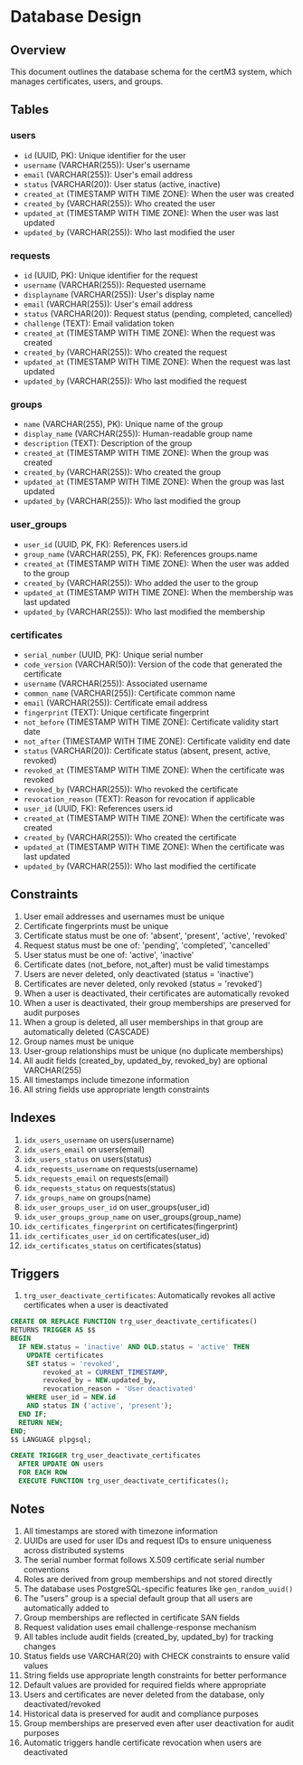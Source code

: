 # Database Design

## Overview
This document outlines the database schema for the certM3 system, which manages certificates, users, and groups.

## Tables

### users
- `id` (UUID, PK): Unique identifier for the user
- `username` (VARCHAR(255)): User's username
- `email` (VARCHAR(255)): User's email address
- `status` (VARCHAR(20)): User status (active, inactive)
- `created_at` (TIMESTAMP WITH TIME ZONE): When the user was created
- `created_by` (VARCHAR(255)): Who created the user
- `updated_at` (TIMESTAMP WITH TIME ZONE): When the user was last updated
- `updated_by` (VARCHAR(255)): Who last modified the user

### requests
- `id` (UUID, PK): Unique identifier for the request
- `username` (VARCHAR(255)): Requested username
- `displayname` (VARCHAR(255)): User's display name
- `email` (VARCHAR(255)): User's email address
- `status` (VARCHAR(20)): Request status (pending, completed, cancelled)
- `challenge` (TEXT): Email validation token
- `created_at` (TIMESTAMP WITH TIME ZONE): When the request was created
- `created_by` (VARCHAR(255)): Who created the request
- `updated_at` (TIMESTAMP WITH TIME ZONE): When the request was last updated
- `updated_by` (VARCHAR(255)): Who last modified the request

### groups
- `name` (VARCHAR(255), PK): Unique name of the group
- `display_name` (VARCHAR(255)): Human-readable group name
- `description` (TEXT): Description of the group
- `created_at` (TIMESTAMP WITH TIME ZONE): When the group was created
- `created_by` (VARCHAR(255)): Who created the group
- `updated_at` (TIMESTAMP WITH TIME ZONE): When the group was last updated
- `updated_by` (VARCHAR(255)): Who last modified the group

### user_groups
- `user_id` (UUID, PK, FK): References users.id
- `group_name` (VARCHAR(255), PK, FK): References groups.name
- `created_at` (TIMESTAMP WITH TIME ZONE): When the user was added to the group
- `created_by` (VARCHAR(255)): Who added the user to the group
- `updated_at` (TIMESTAMP WITH TIME ZONE): When the membership was last updated
- `updated_by` (VARCHAR(255)): Who last modified the membership

### certificates
- `serial_number` (UUID, PK): Unique serial number
- `code_version` (VARCHAR(50)): Version of the code that generated the certificate
- `username` (VARCHAR(255)): Associated username
- `common_name` (VARCHAR(255)): Certificate common name
- `email` (VARCHAR(255)): Certificate email address
- `fingerprint` (TEXT): Unique certificate fingerprint
- `not_before` (TIMESTAMP WITH TIME ZONE): Certificate validity start date
- `not_after` (TIMESTAMP WITH TIME ZONE): Certificate validity end date
- `status` (VARCHAR(20)): Certificate status (absent, present, active, revoked)
- `revoked_at` (TIMESTAMP WITH TIME ZONE): When the certificate was revoked
- `revoked_by` (VARCHAR(255)): Who revoked the certificate
- `revocation_reason` (TEXT): Reason for revocation if applicable
- `user_id` (UUID, FK): References users.id
- `created_at` (TIMESTAMP WITH TIME ZONE): When the certificate was created
- `created_by` (VARCHAR(255)): Who created the certificate
- `updated_at` (TIMESTAMP WITH TIME ZONE): When the certificate was last updated
- `updated_by` (VARCHAR(255)): Who last modified the certificate

## Constraints
1. User email addresses and usernames must be unique
2. Certificate fingerprints must be unique
3. Certificate status must be one of: 'absent', 'present', 'active', 'revoked'
4. Request status must be one of: 'pending', 'completed', 'cancelled'
5. User status must be one of: 'active', 'inactive'
6. Certificate dates (not_before, not_after) must be valid timestamps
7. Users are never deleted, only deactivated (status = 'inactive')
8. Certificates are never deleted, only revoked (status = 'revoked')
9. When a user is deactivated, their certificates are automatically revoked
10. When a user is deactivated, their group memberships are preserved for audit purposes
11. When a group is deleted, all user memberships in that group are automatically deleted (CASCADE)
12. Group names must be unique
13. User-group relationships must be unique (no duplicate memberships)
14. All audit fields (created_by, updated_by, revoked_by) are optional VARCHAR(255)
15. All timestamps include timezone information
16. All string fields use appropriate length constraints

## Indexes
1. `idx_users_username` on users(username)
2. `idx_users_email` on users(email)
3. `idx_users_status` on users(status)
4. `idx_requests_username` on requests(username)
5. `idx_requests_email` on requests(email)
6. `idx_requests_status` on requests(status)
7. `idx_groups_name` on groups(name)
8. `idx_user_groups_user_id` on user_groups(user_id)
9. `idx_user_groups_group_name` on user_groups(group_name)
10. `idx_certificates_fingerprint` on certificates(fingerprint)
11. `idx_certificates_user_id` on certificates(user_id)
12. `idx_certificates_status` on certificates(status)

## Triggers
1. `trg_user_deactivate_certificates`: Automatically revokes all active certificates when a user is deactivated
```sql
CREATE OR REPLACE FUNCTION trg_user_deactivate_certificates()
RETURNS TRIGGER AS $$
BEGIN
  IF NEW.status = 'inactive' AND OLD.status = 'active' THEN
    UPDATE certificates
    SET status = 'revoked',
        revoked_at = CURRENT_TIMESTAMP,
        revoked_by = NEW.updated_by,
        revocation_reason = 'User deactivated'
    WHERE user_id = NEW.id
    AND status IN ('active', 'present');
  END IF;
  RETURN NEW;
END;
$$ LANGUAGE plpgsql;

CREATE TRIGGER trg_user_deactivate_certificates
  AFTER UPDATE ON users
  FOR EACH ROW
  EXECUTE FUNCTION trg_user_deactivate_certificates();
```

## Notes
1. All timestamps are stored with timezone information
2. UUIDs are used for user IDs and request IDs to ensure uniqueness across distributed systems
3. The serial number format follows X.509 certificate serial number conventions
4. Roles are derived from group memberships and not stored directly
5. The database uses PostgreSQL-specific features like `gen_random_uuid()`
6. The "users" group is a special default group that all users are automatically added to
7. Group memberships are reflected in certificate SAN fields
8. Request validation uses email challenge-response mechanism
9. All tables include audit fields (created_by, updated_by) for tracking changes
10. Status fields use VARCHAR(20) with CHECK constraints to ensure valid values
11. String fields use appropriate length constraints for better performance
12. Default values are provided for required fields where appropriate
13. Users and certificates are never deleted from the database, only deactivated/revoked
14. Historical data is preserved for audit and compliance purposes
15. Group memberships are preserved even after user deactivation for audit purposes
16. Automatic triggers handle certificate revocation when users are deactivated 